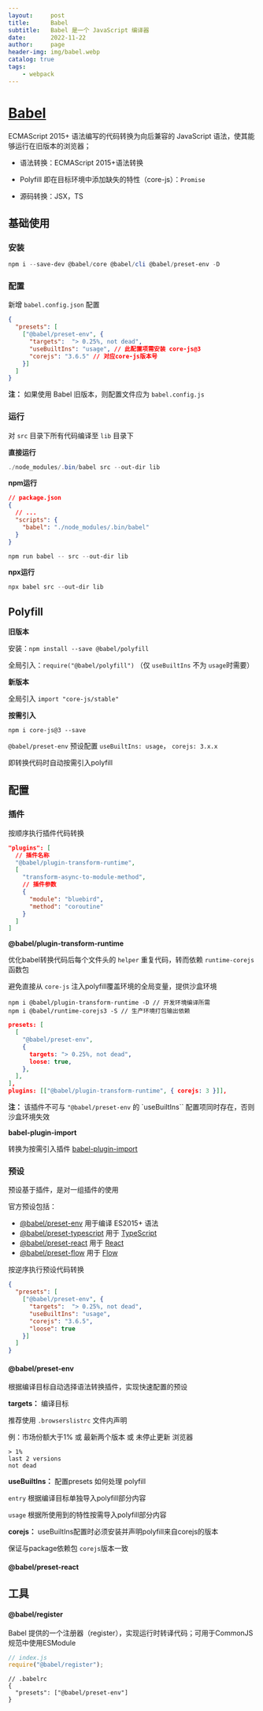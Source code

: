 ```yaml
---
layout:     post
title:      Babel
subtitle:   Babel 是一个 JavaScript 编译器
date:       2022-11-22
author:     page
header-img: img/babel.webp
catalog: true
tags:
    - webpack
---
```


# [Babel](https://babeljs.io/)

ECMAScript 2015+ 语法编写的代码转换为向后兼容的 JavaScript 语法，使其能够运行在旧版本的浏览器；

- 语法转换：ECMAScript 2015+语法转换

- Polyfill 即在目标环境中添加缺失的特性（core-js）：`Promise`

- 源码转换：JSX，TS

## 基础使用

### 安装

```powershell
npm i --save-dev @babel/core @babel/cli @babel/preset-env -D
```

### 配置

新增 `babel.config.json` 配置

```json
{
  "presets": [
    ["@babel/preset-env", {
      "targets":  "> 0.25%, not dead",
      "useBuiltIns": "usage", // 此配置项需安装 core-js@3
      "corejs": "3.6.5" // 对应core-js版本号
    }]
  ]
}
```

**注：** 如果使用 Babel 旧版本，则配置文件应为 `babel.config.js`

### 运行

对 `src` 目录下所有代码编译至 `lib` 目录下

**直接运行**

```powershell
./node_modules/.bin/babel src --out-dir lib
```

**npm运行**

```json
// package.json
{
  // ...
  "scripts": {
    "babel": "./node_modules/.bin/babel"
  }
}
```

```powershell
npm run babel -- src --out-dir lib
```

**npx运行**

```powershell
npx babel src --out-dir lib
```

## Polyfill

**旧版本**

安装：`npm install --save @babel/polyfill`

全局引入：`require("@babel/polyfill")` （仅 `useBuiltIns` 不为 `usage`时需要）

**新版本**

全局引入 `import "core-js/stable"`

**按需引入**

`npm i core-js@3 --save`

`@babel/preset-env`  预设配置 `useBuiltIns: usage`， `corejs: 3.x.x`

即转换代码时自动按需引入polyfill

## 配置

### 插件

按顺序执行插件代码转换

```json
"plugins": [
  // 插件名称
  "@babel/plugin-transform-runtime",
  [
    "transform-async-to-module-method",
    // 插件参数
    {
      "module": "bluebird",
      "method": "coroutine"
    }
  ]
]
```

**@babel/plugin-transform-runtime**

优化babel转换代码后每个文件头的 `helper` 重复代码，转而依赖 `runtime-corejs` 函数包

避免直接从 `core-js` 注入polyfill覆盖环境的全局变量，提供沙盒环境

```shell
npm i @babel/plugin-transform-runtime -D // 开发环境编译所需
npm i @babel/runtime-corejs3 -S // 生产环境打包输出依赖
```

```json
presets: [
  [
    "@babel/preset-env",
    {
      targets: "> 0.25%, not dead",
      loose: true,
    },
  ],
],
plugins: [["@babel/plugin-transform-runtime", { corejs: 3 }]],
```

**注：** 该插件不可与 `"@babel/preset-env` 的 `useBuiltIns`` 配置项同时存在，否则沙盒环境失效

**babel-plugin-import**

转换为按需引入插件 [babel-plugin-import](https://github.com/umijs/babel-plugin-import) 

### 预设

预设基于插件，是对一组插件的使用

官方预设包括：

- [@babel/preset-env](https://babel.docschina.org/docs/en/babel-preset-env) 用于编译 ES2015+ 语法
- [@babel/preset-typescript](https://babel.docschina.org/docs/en/babel-preset-typescript) 用于 [TypeScript](https://www.typescriptlang.org/)
- [@babel/preset-react](https://babel.docschina.org/docs/en/babel-preset-react) 用于 [React](https://reactjs.org/)
- [@babel/preset-flow](https://babel.docschina.org/docs/en/babel-preset-flow) 用于 [Flow](https://flow.org/)

按逆序执行预设代码转换

```json
{
  "presets": [
    ["@babel/preset-env", {
      "targets":  "> 0.25%, not dead",
      "useBuiltIns": "usage",
      "corejs": "3.6.5",
      "loose": true
    }]
  ]
}
```

#### @babel/preset-env

根据编译目标自动选择语法转换插件，实现快速配置的预设

**targets：** 编译目标

推荐使用 `.browserslistrc` 文件内声明

例：市场份额大于1% 或 最新两个版本 或 未停止更新 浏览器

```.browserslistrc
> 1%
last 2 versions
not dead
```

**useBuiltIns：** 配置presets 如何处理 polyfill

`entry` 根据编译目标单独导入polyfill部分内容

`usage` 根据所使用到的特性按需导入polyfill部分内容

**corejs：** useBuiltIns配置时必须安装并声明polyfill来自corejs的版本

保证与package依赖包 `corejs`版本一致

#### @babel/preset-react

## 工具

#### @babel/register

Babel 提供的一个注册器（register），实现运行时转译代码；可用于CommonJS规范中使用ESModule

```js
// index.js
require("@babel/register");
```

```.babelrc
// .babelrc
{
  "presets": ["@babel/preset-env"]
}
```
